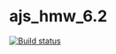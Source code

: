 # ajs_hmw_6.2
[![Build status](https://ci.appveyor.com/api/projects/status/tjpniis6byd7byh2?svg=true)](https://ci.appveyor.com/project/Mikhail7788/ajs-hmw-6-2)
